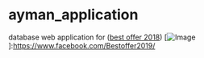 # ayman_application
database web application for ([best offer 2018][best offer 2018])
[![Image](https://scontent.fcai2-1.fna.fbcdn.net/v/t1.0-9/46454466_724625367906435_449966268854829056_n.png?_nc_cat=108&_nc_ht=scontent.fcai2-1.fna&oh=9a9486b2c845edf7708d362d8f5e0a8a&oe=5C8DDAFD)]:https://www.facebook.com/Bestoffer2019/


[best offer 2018]:(https://www.facebook.com/Bestoffer2019/)
